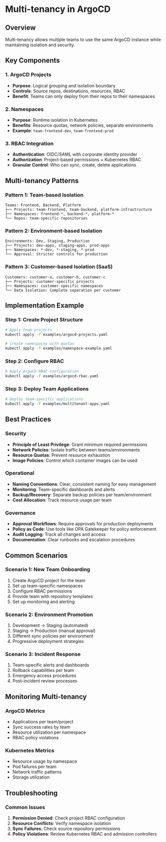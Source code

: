 # Multi-tenancy in ArgoCD

## Overview
Multi-tenancy allows multiple teams to use the same ArgoCD instance while maintaining isolation and security.

## Key Components

### 1. ArgoCD Projects
- **Purpose**: Logical grouping and isolation boundary
- **Controls**: Source repos, destinations, resources, RBAC
- **Benefit**: Teams can only deploy from their repos to their namespaces

### 2. Namespaces
- **Purpose**: Runtime isolation in Kubernetes
- **Benefits**: Resource quotas, network policies, separate environments
- **Example**: `team-frontend-dev`, `team-frontend-prod`

### 3. RBAC Integration
- **Authentication**: OIDC/SAML with corporate identity provider
- **Authorization**: Project-based permissions + Kubernetes RBAC
- **Granular Control**: Who can sync, create, delete applications

## Multi-tenancy Patterns

### Pattern 1: Team-based Isolation
```
Teams: Frontend, Backend, Platform
├── Projects: team-frontend, team-backend, platform-infrastructure
├── Namespaces: frontend-*, backend-*, platform-*
└── Repos: team-specific repositories
```

### Pattern 2: Environment-based Isolation
```
Environments: Dev, Staging, Production
├── Projects: dev-apps, staging-apps, prod-apps
├── Namespaces: *-dev, *-staging, *-prod
└── Approval: Stricter controls for production
```

### Pattern 3: Customer-based Isolation (SaaS)
```
Customers: customer-a, customer-b, customer-c
├── Projects: customer-specific projects
├── Namespaces: customer-specific namespaces
└── Data Isolation: Complete separation per customer
```

## Implementation Example

### Step 1: Create Project Structure
```bash
# Apply team projects
kubectl apply -f examples/argocd-projects.yaml

# Create namespaces with quotas
kubectl apply -f examples/namespace-example.yaml
```

### Step 2: Configure RBAC
```bash
# Apply ArgoCD RBAC configuration
kubectl apply -f examples/argocd-rbac.yaml
```

### Step 3: Deploy Team Applications
```bash
# Deploy team-specific applications
kubectl apply -f examples/multitenant-apps.yaml
```

## Best Practices

### Security
- **Principle of Least Privilege**: Grant minimum required permissions
- **Network Policies**: Isolate traffic between teams/environments
- **Resource Quotas**: Prevent resource exhaustion
- **Image Policies**: Control which container images can be used

### Operational
- **Naming Conventions**: Clear, consistent naming for easy management
- **Monitoring**: Team-specific dashboards and alerts
- **Backup/Recovery**: Separate backup policies per team/environment
- **Cost Allocation**: Track resource usage per team

### Governance
- **Approval Workflows**: Require approvals for production deployments
- **Policy as Code**: Use tools like OPA Gatekeeper for policy enforcement
- **Audit Logging**: Track all changes and access
- **Documentation**: Clear runbooks and escalation procedures

## Common Scenarios

### Scenario 1: New Team Onboarding
1. Create ArgoCD project for the team
2. Set up team-specific namespaces
3. Configure RBAC permissions
4. Provide team with repository templates
5. Set up monitoring and alerting

### Scenario 2: Environment Promotion
1. Development → Staging (automated)
2. Staging → Production (manual approval)
3. Different sync policies per environment
4. Progressive deployment strategies

### Scenario 3: Incident Response
1. Team-specific alerts and dashboards
2. Rollback capabilities per team
3. Emergency access procedures
4. Post-incident review processes

## Monitoring Multi-tenancy

### ArgoCD Metrics
- Applications per team/project
- Sync success rates by team
- Resource utilization per namespace
- RBAC policy violations

### Kubernetes Metrics
- Resource usage by namespace
- Pod failures per team
- Network traffic patterns
- Storage utilization

## Troubleshooting

### Common Issues
1. **Permission Denied**: Check project RBAC configuration
2. **Resource Conflicts**: Verify namespace isolation
3. **Sync Failures**: Check source repository permissions
4. **Policy Violations**: Review Kubernetes RBAC and admission controllers
